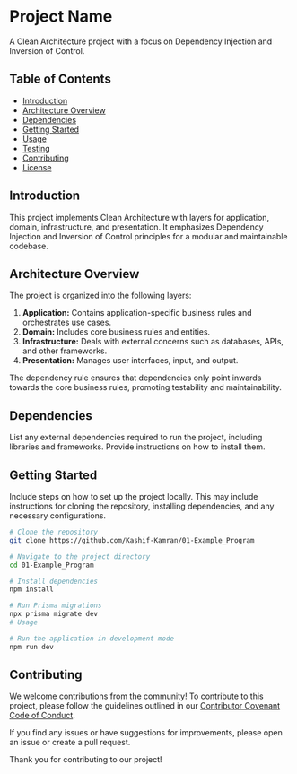 # Project Name

A Clean Architecture project with a focus on Dependency Injection and Inversion of Control.

## Table of Contents

- [Introduction](#introduction)
- [Architecture Overview](#architecture-overview)
- [Dependencies](#dependencies)
- [Getting Started](#getting-started)
- [Usage](#usage)
- [Testing](#testing)
- [Contributing](#contributing)
- [License](#license)

## Introduction

This project implements Clean Architecture with layers for application, domain, infrastructure, and presentation. It emphasizes Dependency Injection and Inversion of Control principles for a modular and maintainable codebase.

## Architecture Overview

The project is organized into the following layers:

1. **Application:** Contains application-specific business rules and orchestrates use cases.
2. **Domain:** Includes core business rules and entities.
3. **Infrastructure:** Deals with external concerns such as databases, APIs, and other frameworks.
4. **Presentation:** Manages user interfaces, input, and output.

The dependency rule ensures that dependencies only point inwards towards the core business rules, promoting testability and maintainability.

## Dependencies

List any external dependencies required to run the project, including libraries and frameworks. Provide instructions on how to install them.

## Getting Started

Include steps on how to set up the project locally. This may include instructions for cloning the repository, installing dependencies, and any necessary configurations.

```bash
# Clone the repository
git clone https://github.com/Kashif-Kamran/01-Example_Program

# Navigate to the project directory
cd 01-Example_Program

# Install dependencies
npm install

# Run Prisma migrations
npx prisma migrate dev
# Usage

# Run the application in development mode
npm run dev
```

## Contributing

We welcome contributions from the community! To contribute to this project, please follow the guidelines outlined in our [Contributor Covenant Code of Conduct](CONTRIBUTING.md).

If you find any issues or have suggestions for improvements, please open an issue or create a pull request.

Thank you for contributing to our project!
